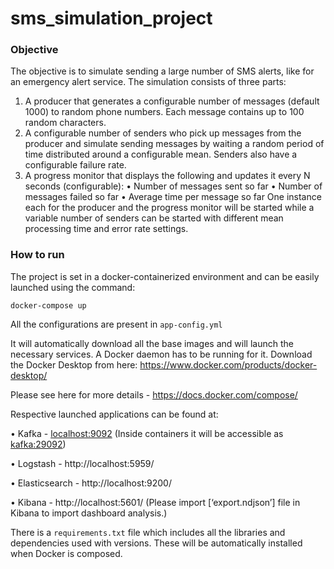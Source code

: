 # sms_simulation_project

### Objective

The objective is to simulate sending a large number of SMS alerts, like for an emergency alert service.
The simulation consists of three parts:
  1. A producer that generates a configurable number of messages (default 1000) to random phone
  numbers. Each message contains up to 100 random characters.
  2. A configurable number of senders who pick up messages from the producer and simulate
  sending messages by waiting a random period of time distributed around a configurable mean.
  Senders also have a configurable failure rate.
  3. A progress monitor that displays the following and updates it every N seconds (configurable):
      •	Number of messages sent so far
      •	Number of messages failed so far
      •	Average time per message so far
One instance each for the producer and the progress monitor will be started while a variable number of
senders can be started with different mean processing time and error rate settings.

### How to run

The project is set in a docker-containerized environment and can be easily launched using the command:

`docker-compose up` 

All the configurations are present in `app-config.yml`

It will automatically download all the base images and will launch the necessary services. A Docker daemon has to be running for it. 
Download the Docker Desktop from here:
https://www.docker.com/products/docker-desktop/

Please see here for more details - https://docs.docker.com/compose/ 

Respective launched applications can be found at:

•	Kafka - <localhost:9092> (Inside containers it will be accessible as <kafka:29092>)

•	Logstash - http://localhost:5959/ 

•	Elasticsearch - http://localhost:9200/ 

•	Kibana - http://localhost:5601/ (Please import [‘export.ndjson’] file in Kibana to import dashboard analysis.)

There is a `requirements.txt` file which includes all the libraries and dependencies used with versions. These will be automatically installed when Docker is composed.
